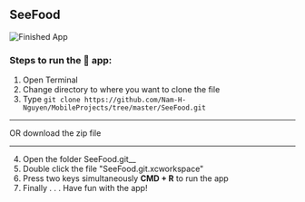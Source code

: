 ## SeeFood
![Finished App](https://media.giphy.com/media/2rAyT9AvTBmDZhHMXK/giphy.gif "SeeFood iOS app written in Swift 4/iOS 12")


### Steps to run the 📱 app: ###

1. Open Terminal
2. Change directory to where you want to clone the file
3. Type `git clone https://github.com/Nam-H-Nguyen/MobileProjects/tree/master/SeeFood.git`
- - - -
OR download the zip file
- - - -
4. Open the folder SeeFood.git__
5. Double click the file "SeeFood.git.xcworkspace"
6. Press two keys simultaneously __CMD + R__ to run the app
7. Finally . . . Have fun with the app!

